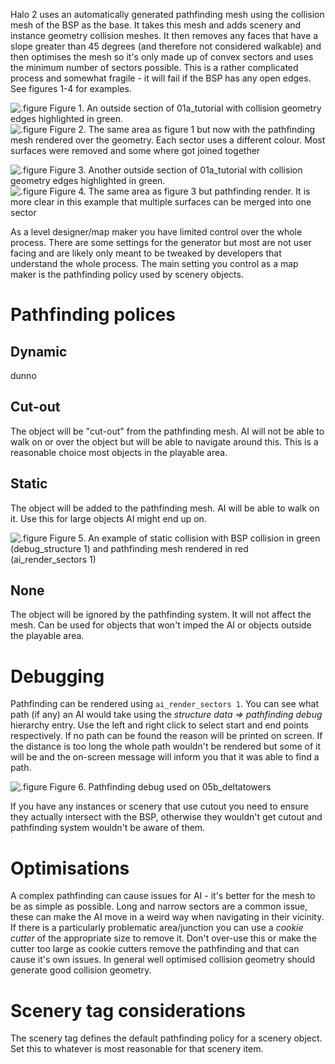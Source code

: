 Halo 2 uses an automatically generated pathfinding mesh using the collision mesh of the BSP as the base.
It takes this mesh and adds scenery and instance geometry collision meshes. It then removes any faces that have a slope greater than 45 degrees (and therefore not considered walkable) and then optimises the mesh so it's only made up of convex sectors and uses the minimum number of sectors possible. This is a rather complicated process and somewhat fragile - it will fail if the BSP has any open edges. See figures 1-4 for examples.

![.figure Figure 1. An outside section of `01a_tutorial` with collision geometry edges highlighted in green.](collision_0.png)
![.figure Figure 2. The same area as figure 1 but now with the pathfinding mesh rendered over the geometry. Each sector uses a different colour. Most surfaces were removed and some where got joined together](pathfinding_0.png)

![.figure Figure 3. Another outside section of `01a_tutorial` with collision geometry edges highlighted in green.](collision_1.png)
![.figure Figure 4. The same area as figure 3 but pathfinding render. It is more clear in this example that multiple surfaces can be merged into one sector](pathfinding_1.png)

As a level designer/map maker you have limited control over the whole process. There are some settings for the generator but most are not user facing and are likely only meant to be tweaked by developers that understand the whole process.
The main setting you control as a map maker is the pathfinding policy used by scenery objects.

# Pathfinding polices

## Dynamic
dunno

## Cut-out
The object will be "cut-out" from the pathfinding mesh. AI will not be able to walk on or over the object but will be able to navigate around this.
This is a reasonable choice most objects in the playable area.

## Static
The object will be added to the pathfinding mesh. AI will be able to walk on it. Use this for large objects AI might end up on.

![.figure Figure 5. An example of static collision with BSP collision in green (`debug_structure 1`) and pathfinding mesh rendered in red (`ai_render_sectors 1`)](static.jpg)

## None
The object will be ignored by the pathfinding system. It will not affect the mesh. Can be used for objects that won't imped the AI or objects outside the playable area.

# Debugging
Pathfinding can be rendered using `ai_render_sectors 1`. You can see what path (if any) an AI would take using the *structure data ⇒ pathfinding debug* hierarchy entry. Use the left and right click to select start and end points respectively.
If no path can be found the reason will be printed on screen. If the distance is too long the whole path wouldn't be rendered but some of it will be and the on-screen message will inform you that it was able to find a path.

![.figure Figure 6. Pathfinding debug used on `05b_deltatowers`](debug.jpg)

If you have any instances or scenery that use cutout you need to ensure they actually intersect with the BSP, otherwise they wouldn't get cutout and pathfinding system wouldn't be aware of them.

# Optimisations
A complex pathfinding can cause issues for AI - it's better for the mesh to be as simple as possible. Long and narrow sectors are a common issue, these can make the AI move in a weird way when navigating in their vicinity.
If there is a particularly problematic area/junction you can use a *cookie cutter* of the appropriate size to remove it. Don't over-use this or make the cutter too large as cookie cutters remove the pathfinding and that can cause it's own issues.
In general well optimised collision geometry should generate good collision geometry.

# Scenery tag considerations
The scenery tag defines the default pathfinding policy for a scenery object. Set this to whatever is most reasonable for that scenery item.